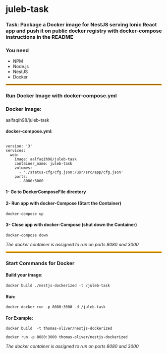 ﻿# juleb-task
### Task: Package a Docker image for NestJS serving Ionic React app and push it on public docker registry with docker-compose instructions in the README

### You need
* NPM
* Node.js
* NestJS
* Docker

<hr style="border:2px solid orange">


### Run Docker Image with docker-compose.yml

### Docker Image: 
aalfaqih98/juleb-task

#### docker-compose.yml:
<pre><code>
version: '3'
services:
  web:
    image: aalfaqih98/juleb-task
    container_name: juleb-task
    volumes:
      - './status-cfg/cfg.json:/usr/src/app/cfg.json'
    ports:
      - 8080:3000
</code></pre>


#### 1- Go to DockerComposeFile directory

#### 2- Run app with docker-Compose (Start the Container)
<pre><code>docker-compose up</code></pre>

#### 3- Close app with docker-Compose (shut down the Container)
<pre><code>docker-compose down</code></pre>

*The docker container is assigned to run on ports 8080 and  3000*

<hr style="border:2px solid orange">


### Start Commands for Docker

#### Build your image:
<pre><code>docker build ./nestjs-dockerized -t <user>/juleb-task</code></pre>

#### Run:
<pre><code>docker docker run -p 8080:3000 -d <user>/juleb-task</code></pre></code></pre>

#### For Example:
<pre><code>docker build <your path> -t thomas-oliver/nestjs-dockerized</code></pre></code></pre>
<pre><code>docker run -p 8080:3000 thomas-oliver/nestjs-dockerized</code></pre>

*The docker container is assigned to run on ports 8080 and  3000*
